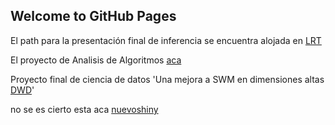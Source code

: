 ## Welcome to GitHub Pages

El path  para la presentación final de inferencia se encuentra alojada en [LRT](https://fou-foo.shinyapps.io/likelihoodratiotest/) 

El proyecto de Analisis de Algoritmos [aca](https://foufoo.shinyapps.io/mp_kmeans_cpp/)

Proyecto final de ciencia de datos 'Una mejora a SWM en dimensiones altas [DWD](https://joseramirezcimat.shinyapps.io/DWD1/)'

no se es cierto esta aca [nuevoshiny](https://fou-foo.shinyapps.io/kmeans_rcpp/)
